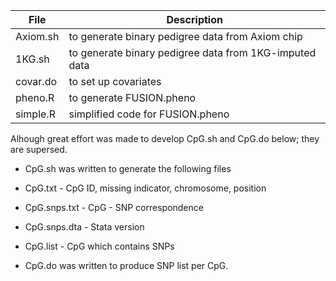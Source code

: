 File | Description
---------|------------
Axiom.sh | to generate binary pedigree data from Axiom chip
1KG.sh   | to generate binary pedigree data from 1KG-imputed data
covar.do | to set up covariates
 pheno.R | to generate FUSION.pheno
simple.R | simplified code for FUSION.pheno

Alhough great effort was made to develop CpG.sh and CpG.do below; they are supersed.
* CpG.sh was written to generate the following files

 * CpG.txt - CpG ID, missing indicator, chromosome, position
 * CpG.snps.txt - CpG - SNP correspondence
 * CpG.snps.dta - Stata version
 * CpG.list - CpG which contains SNPs

* CpG.do was written to produce SNP list per CpG.
